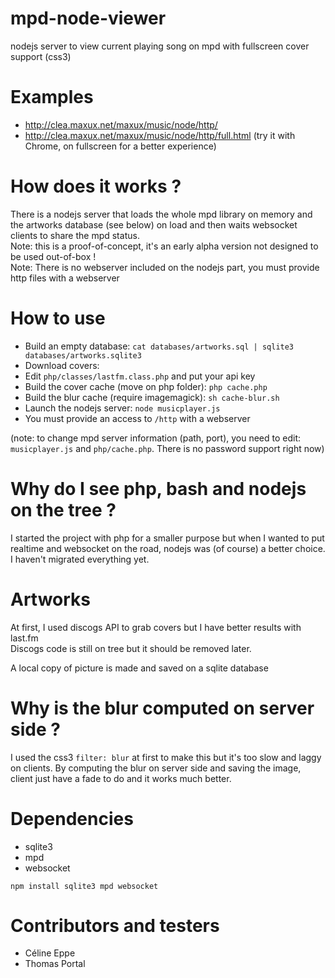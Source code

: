 # mpd-node-viewer
nodejs server to view current playing song on mpd with fullscreen cover support (css3)
 
# Examples
* http://clea.maxux.net/maxux/music/node/http/
* http://clea.maxux.net/maxux/music/node/http/full.html (try it with Chrome, on fullscreen for a better experience)
 
# How does it works ?
There is a nodejs server that loads the whole mpd library on memory and the artworks database (see below)
on load and then waits websocket clients to share the mpd status.  
Note: this is a proof-of-concept, it's an early alpha version not designed to be used out-of-box !  
Note: There is no webserver included on the nodejs part, you must provide http files with a webserver
 
# How to use
* Build an empty database: `cat databases/artworks.sql | sqlite3 databases/artworks.sqlite3`
* Download covers:
 * Edit `php/classes/lastfm.class.php` and put your api key
 * Build the cover cache (move on php folder): `php cache.php`
 * Build the blur cache (require imagemagick): `sh cache-blur.sh`
* Launch the nodejs server: `node musicplayer.js`
* You must provide an access to `/http` with a webserver
 
(note: to change mpd server information (path, port), you need to edit: `musicplayer.js` and `php/cache.php`.
There is no password support right now)
 
# Why do I see php, bash and nodejs on the tree ?
I started the project with php for a smaller purpose but when I wanted to put realtime and websocket
on the road, nodejs was (of course) a better choice. I haven't migrated everything yet.
 
# Artworks
At first, I used discogs API to grab covers but I have better results with last.fm  
Discogs code is still on tree but it should be removed later.
 
A local copy of picture is made and saved on a sqlite database
 
# Why is the blur computed on server side ?
I used the css3 `filter: blur` at first to make this but it's too slow and laggy on clients.
By computing the blur on server side and saving the image, client just have a fade to do and it
works much better.
 
# Dependencies
* sqlite3
* mpd
* websocket
 
`npm install sqlite3 mpd websocket`

# Contributors and testers
* Céline Eppe
* Thomas Portal
